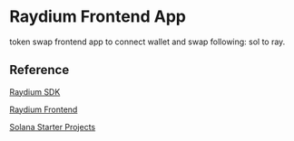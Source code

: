 # Raydium Frontend App
token swap frontend app to connect wallet and swap following:
sol to ray. 

## Reference
[Raydium SDK](https://github.com/raydium-io/raydium-sdk)

[Raydium Frontend](https://github.com/raydium-io/raydium-frontend)

[Solana Starter Projects](https://solana-labs.github.io/wallet-adapter/#starter-projects)